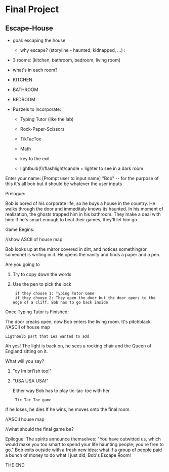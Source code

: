 # Final Project 

## Escape-House

- goal: escaping the house 
  - why escape? (storyline - haunted, kidnapped, ...) : 

- 3 rooms: (kitchen, bathroom, bedroom, living room)
- what's in each room?
- KITCHEN
- BATHROOM
- BEDROOM

- Puzzels to incorporate: 
  - Typing Tutor (like the lab)  
  - Rock-Paper-Scissors
  - TikTacToe
  - Math
  
  - key to the exit 
  - lightbulb(!)/flashlight/candle + lighter to see in a dark room 


Enter your name: [Prompt user to input name] "Bob" -- for the purpose of this it's all bob but it should be whatever the user inputs 

Prelogue:

Bob is bored of his corporate life, so he buys a house in the country. He walks through the door and immeditaly knows its haunted.
In his moment of realization, the ghosts trapped him in his bathroom. They make a deal with him: If he's smart enough to beat their games, they'll let him go.  

Game Begins: 

//show ASCII of house map

Bob looks up at the mirror covered in dirt, and notices something(or someone) is writing in it. He opens the vanity and finds a paper and a pen.

Are you going to 
1. Try to copy down the words
2. Use the pen to pick the lock

        if they choose 1: Typing Tutor Game
        if they choose 2: They open the door but the door opens to the edge of a cliff. Bob has to go back inside 
        

Once Typing Tutor is Finished:

The door creaks open, now Bob enters the living room. It's pitchblack //ASCII of house map 

    Ligthbulb part that Lea wanted to add
    
Ah yes! The light is back on, he sees a rocking chair and the Queen of England sitting on it. 

What will you say?
1. "oy Im bri'ish too!"
2. "USA USA USA!"

    Either way Bob has to play tic-tac-toe with her
   
        Tic Tac Toe game

If he loses, he dies
If he wins, he moves onto the final room. 



//ASCII house map

//what should the final game be?

Epilogue:
The spirits announce themselves: "You have outwitted us, which would make you too smart to spend your life haunting people; you're free to go." Bob exits outside with a fresh new idea: what if a group of people paid a bunch of money to do what I just did; Bob's Escape Room! 

THE END
